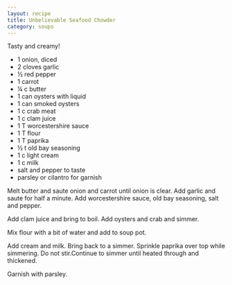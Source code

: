 ```yaml
---
layout: recipe
title: Unbelievable Seafood Chowder
category: soups
---
```


Tasty and creamy!

- 1 onion, diced
- 2 cloves garlic
- ½ red pepper
- 1 carrot
- ¼ c butter
- 1 can oysters with liquid
- 1 can smoked oysters
- 1 c crab meat
- 1 c clam juice 
- 1 T worcestershire sauce
- 1 T flour
- 1 T paprika
- ½ t old bay seasoning
- 1 c light cream
- 1 c milk
- salt and pepper to taste
- parsley or cilantro for garnish

Melt butter and saute onion and carrot until onion is clear. Add garlic and saute for half a minute. Add worcestershire sauce, old bay seasoning, salt and pepper. 

Add clam juice and bring to boil. Add oysters and crab and simmer.

Mix flour with a bit of water and add to soup pot.

Add cream and milk. Bring back to a simmer. Sprinkle paprika over top while simmering. Do not stir.Continue to simmer until heated through and thickened.

Garnish with parsley.
